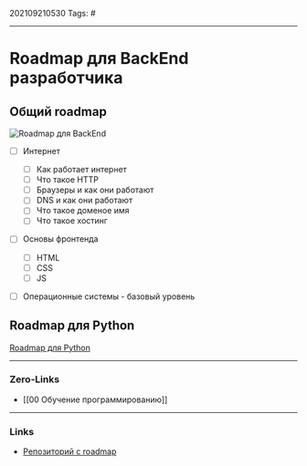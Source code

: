 202109210530
Tags: #
___
# Roadmap для BackEnd разработчика
## Общий roadmap
![Roadmap для BackEnd](backend.png)

- [ ] Интернет
	- [ ] Как работает интернет
	- [ ] Что такое HTTP
	- [ ] Браузеры и как они работают
	- [ ] DNS и как они работают
	- [ ] Что такое доменое имя
	- [ ] Что такое хостинг
- [ ] Основы фронтенда
	- [ ] HTML
	- [ ] CSS
	- [ ] JS
- [ ] Операционные системы - базовый уровень


## Roadmap для Python

[ Roadmap для Python](https://medium.com/analytics-vidhya/python-roadmap-to-follow-in-2021-1f49715468ca)
___
### Zero-Links
- [[00 Обучение программированию]]

___
### Links
- [Репозиторий с roadmap](https://github.com/kamranahmedse/developer-roadmap)
